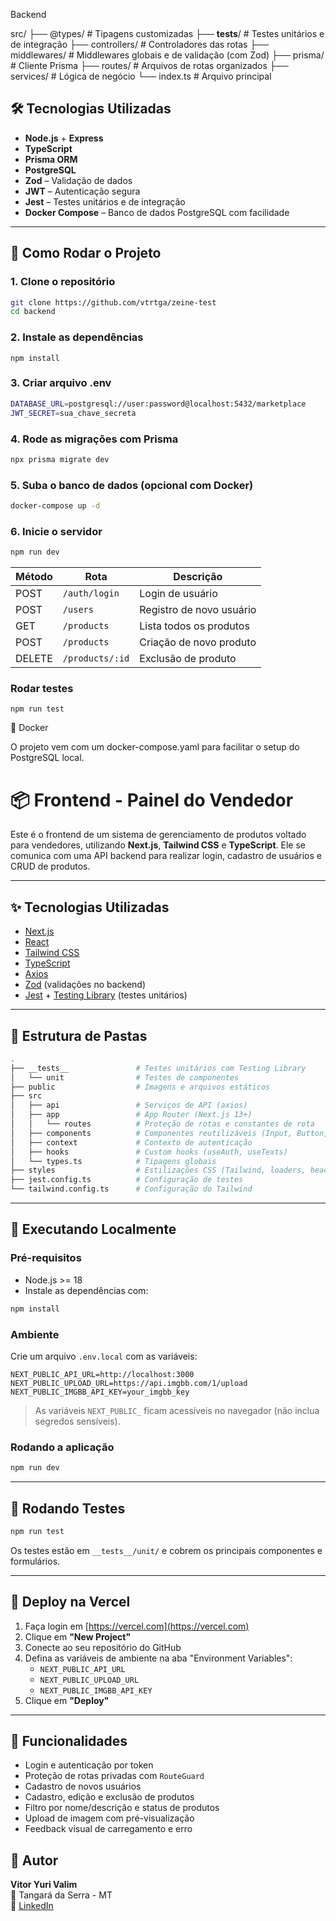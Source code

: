 Backend

src/
├── @types/                # Tipagens customizadas
├── __tests__/             # Testes unitários e de integração
├── controllers/           # Controladores das rotas
├── middlewares/           # Middlewares globais e de validação (com Zod)
├── prisma/                # Cliente Prisma
├── routes/                # Arquivos de rotas organizados
├── services/              # Lógica de negócio
└── index.ts               # Arquivo principal





## 🛠️ Tecnologias Utilizadas

- **Node.js** + **Express**
- **TypeScript**
- **Prisma ORM**
- **PostgreSQL**
- **Zod** – Validação de dados
- **JWT** – Autenticação segura
- **Jest** – Testes unitários e de integração
- **Docker Compose** – Banco de dados PostgreSQL com facilidade

---

## 🚀 Como Rodar o Projeto

### 1. Clone o repositório

```bash
git clone https://github.com/vtrtga/zeine-test
cd backend
```

### 2. Instale as dependências
```
npm install
```

### 3. Criar arquivo .env

```bash
DATABASE_URL=postgresql://user:password@localhost:5432/marketplace
JWT_SECRET=sua_chave_secreta
```
### 4. Rode as migrações com Prisma
```bash
npx prisma migrate dev
```

### 5. Suba o banco de dados (opcional com Docker)
```bash
docker-compose up -d
```

### 6. Inicie o servidor
```bash
npm run dev
```

| Método | Rota            | Descrição                |
| ------ | --------------- | ------------------------ |
| POST   | `/auth/login`   | Login de usuário         |
| POST   | `/users`        | Registro de novo usuário |
| GET    | `/products`     | Lista todos os produtos  |
| POST   | `/products`     | Criação de novo produto  |
| DELETE | `/products/:id` | Exclusão de produto      |


### Rodar testes
```
npm run test
```

🐳 Docker

O projeto vem com um docker-compose.yaml para facilitar o setup do PostgreSQL local.




# 📦 Frontend - Painel do Vendedor

Este é o frontend de um sistema de gerenciamento de produtos voltado para vendedores, utilizando **Next.js**, **Tailwind CSS** e **TypeScript**. Ele se comunica com uma API backend para realizar login, cadastro de usuários e CRUD de produtos.

---

## ✨ Tecnologias Utilizadas

- [Next.js](https://nextjs.org/)
- [React](https://react.dev/)
- [Tailwind CSS](https://tailwindcss.com/)
- [TypeScript](https://www.typescriptlang.org/)
- [Axios](https://axios-http.com/)
- [Zod](https://zod.dev/) (validações no backend)
- [Jest](https://jestjs.io/) + [Testing Library](https://testing-library.com/) (testes unitários)

---

## 🧩 Estrutura de Pastas

```bash
.
├── __tests__               # Testes unitários com Testing Library
│   └── unit                # Testes de componentes
├── public                  # Imagens e arquivos estáticos
├── src
│   ├── api                 # Serviços de API (axios)
│   ├── app                 # App Router (Next.js 13+)
│   │   └── routes          # Proteção de rotas e constantes de rota
│   ├── components          # Componentes reutilizáveis (Input, Button, etc)
│   ├── context             # Contexto de autenticação
│   ├── hooks               # Custom hooks (useAuth, useTexts)
│   └── types.ts            # Tipagens globais
├── styles                  # Estilizações CSS (Tailwind, loaders, headers)
├── jest.config.ts          # Configuração de testes
└── tailwind.config.ts      # Configuração do Tailwind
```

---

## 🚀 Executando Localmente

### Pré-requisitos
- Node.js >= 18
- Instale as dependências com:
```bash
npm install
```

### Ambiente
Crie um arquivo `.env.local` com as variáveis:

```env
NEXT_PUBLIC_API_URL=http://localhost:3000
NEXT_PUBLIC_UPLOAD_URL=https://api.imgbb.com/1/upload
NEXT_PUBLIC_IMGBB_API_KEY=your_imgbb_key
```

> As variáveis `NEXT_PUBLIC_` ficam acessíveis no navegador (não inclua segredos sensíveis).

### Rodando a aplicação
```bash
npm run dev
```

---

## 🧪 Rodando Testes

```bash
npm run test
```

Os testes estão em `__tests__/unit/` e cobrem os principais componentes e formulários.

---

## 🔐 Deploy na Vercel

1. Faça login em [https://vercel.com](https://vercel.com)
2. Clique em **"New Project"**
3. Conecte ao seu repositório do GitHub
4. Defina as variáveis de ambiente na aba "Environment Variables":
   - `NEXT_PUBLIC_API_URL`
   - `NEXT_PUBLIC_UPLOAD_URL`
   - `NEXT_PUBLIC_IMGBB_API_KEY`
5. Clique em **"Deploy"**

---

## 📁 Funcionalidades

- Login e autenticação por token
- Proteção de rotas privadas com `RouteGuard`
- Cadastro de novos usuários
- Cadastro, edição e exclusão de produtos
- Filtro por nome/descrição e status de produtos
- Upload de imagem com pré-visualização
- Feedback visual de carregamento e erro


## 🧠 Autor

**Vitor Yuri Valim**  
📍 Tangará da Serra - MT  
💼 [LinkedIn](https://www.linkedin.com/in/vitor-yuri-valim-125496ba/)
